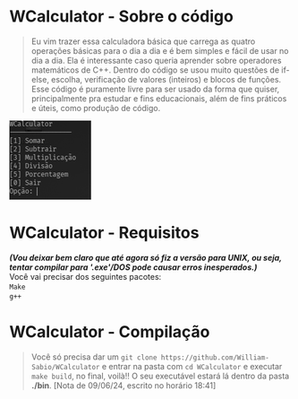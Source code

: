 # WCalculator - Sobre o código
> Eu vim trazer essa calculadora básica que carrega as quatro operações básicas para o dia a dia e é bem simples e fácil de usar no dia a dia.
> Ela é interessante caso queria aprender sobre operadores matemáticos de C++. Dentro do código se usou muito questões de if-else, escolha, verificação de valores (inteiros) e blocos de funções.
> Esse código é puramente livre para ser usado da forma que quiser, principalmente pra estudar e fins educacionais, além de fins práticos e úteis, como produção de código.

![A interface CLI hípermega simples.](/images/screenshot_main.png)

# WCalculator - Requisitos
**_(Vou deixar bem claro que até agora só fiz a versão para UNIX, ou seja, tentar compilar para '.exe'/DOS pode causar erros inesperados.)_**  
Você vai precisar dos seguintes pacotes:  
`Make`  
`g++`

# WCalculator - Compilação
> Você só precisa dar um `git clone https://github.com/William-Sabio/WCalculator` e entrar na pasta com `cd WCalculator` e executar `make build`, no final, voilà!! O seu executável estará lá dentro da pasta **./bin**.
[Nota de 09/06/24, escrito no horário 18:41]